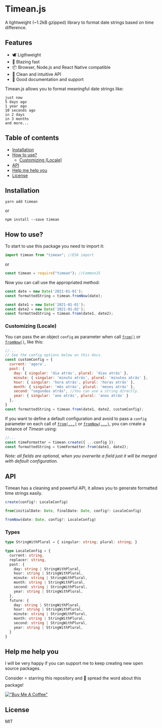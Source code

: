 # Timean.js

A lightweight (~1.2kB gzipped) library to format date strings based on time difference.

## Features

- 🕊️ Ligthweight
- 💨 Blazing fast
- 📦 Browser, Node.js and React Native compatible
- 🧹 Clean and intuitive API
- 📖 Good documentation and support


Timean.js allows you to format meaningful date strings like: 

```
just now
5 days ago
1 year ago
10 seconds ago
in 2 days
in 3 months
and more...
```


## Table of contents
- [Installation](#installation)
- [How to use?](#how-to-use)
  - [Customizing (Locale)](#customizing-locale)
- [API](#api)
- [Help me help you](#help-me-help-you)
- [License](#license)

## Installation

```
yarn add timean
```
or
```
npm install --save timean
```

## How to use?

To start to use this package you need to import it:

```js
import timean from "timean"; //ES6 import
```
or
```js
const timean = require("timean"); //CommonJS
```

Now you can call use the appropriated method:

```js
const date = new Date('2021-01-01');
const formattedString = timean.fromNow(date);
```

```js
const date1 = new Date('2021-01-01');
const date2 = new Date('2021-01-02');
const formattedString = timean.from(date1, date2);
```

### Customizing (Locale)
You can pass the an object ```config``` as parameter when call [```from()```](#api) or [```fromNow()```](#api), like this:

```js
//...
// See the config options below on this docs.
const customConfig = {
  current: 'agora',
  past: {
    day: { singular: 'dia atrás', plural: 'dias atrás' },
    minute: { singular: 'minuto atrás', plural: 'minutos atrás' },
    hour: { singular: 'hora atrás', plural: 'horas atrás' },
    month: { singular: 'mês atrás', plural: 'meses atrás' },
    second: "segundos atrás", //You can use a string directly.
    year: { singular: 'ano atrás', plural: 'anos atrás' }
  },
}
const formattedString = timean.from(date1, date2, customConfig);
```

If you want to define a default configuration and avoid to pass a ```config``` parameter on each call of [```from(...)```](#api) or [```fromNow(...)```](#api), you can create a instance of *Timean* using:

```js
//...
const timeFormatter = timean.create({ ...config });
const formattedString = timeFormatter.from(date1, date2);
```

*Note: all fields are optional, when you overwrite a field just it will be merged with default configuration.*

## API

Timean has a cleaning and powerful API, it allows you to generate formatted time strings easily.

```ts
create(config?: LocaleConfig)
```

```ts
from(initialDate: Date, finalDate: Date, config?: LocaleConfig)
```
```ts
fromNow(date: Date, config?: LocaleConfig)
```
### Types
```ts
type StringWithPlural = { singular: string; plural: string; }
```
```ts
type LocaleConfig = {
  current: string,
  replacer: string,
  past: {
    day: string | StringWithPlural,
    hour: string | StringWithPlural,
    minute: string | StringWithPlural,
    month: string | StringWithPlural, 
    second: string | StringWithPlural,
    year: string | StringWithPlural,
  }, 
  future: {
    day: string | StringWithPlural,
    hour: string | StringWithPlural,
    minute: string | StringWithPlural,
    month: string | StringWithPlural, 
    second: string | StringWithPlural,
    year: string | StringWithPlural,
  }
}
```

## Help me help you

I will be very happy if you can support me to keep creating new open source packages.

Consider ⭐ starring this repository and 
📢 spread the word about this package!

[!["Buy Me A Coffee"](https://www.buymeacoffee.com/assets/img/custom_images/orange_img.png)](https://www.buymeacoffee.com/lublot)


## License
MIT
